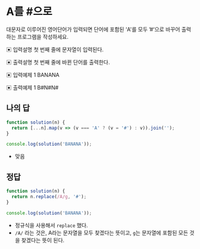 # A를 #으로

대문자로 이루어진 영어단어가 입력되면 단어에 포함된 ‘A'를 모두 ’#‘으로 바꾸어 출력하는 프로그램을 작성하세요.

▣ 입력설명
 첫 번째 줄에 문자열이 입력된다.

▣ 출력설명
 첫 번째 줄에 바뀐 단어를 출력한다.

▣ 입력예제 1 BANANA

▣ 출력예제 1 B#N#N#

## 나의 답

```js
function solution(n) {
  return [...n].map(v => (v === 'A' ? (v = '#') : v)).join('');
}

console.log(solution('BANANA'));
```

- 맞음

## 정답

```js
function solution(n) {
  return n.replace(/A/g, '#');
}

console.log(solution('BANANA'));
```

- 정규식을 사용해서 `replace` 했다.
- `/A/` 라는 것은, A라는 문자열을 모두 찾겠다는 뜻이고, `g`는 문자열에 포함된 모든 것을 찾겠다는 뜻이 된다.
